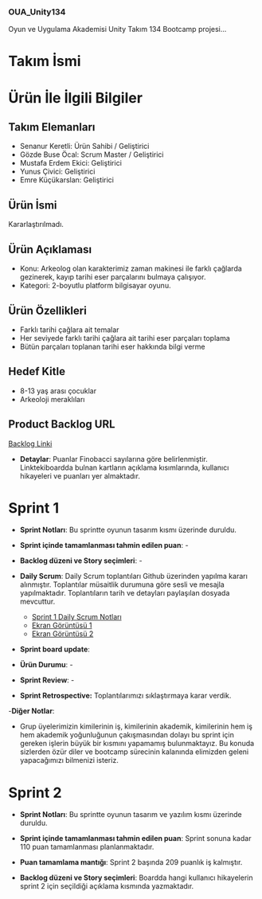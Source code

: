 ### OUA_Unity134
Oyun ve Uygulama Akademisi Unity Takım 134 Bootcamp projesi...

# **Takım İsmi**

# Ürün İle İlgili Bilgiler

## Takım Elemanları

- Senanur Keretli: Ürün Sahibi / Geliştirici
- Gözde Buse Öcal: Scrum Master / Geliştirici
- Mustafa Erdem Ekici: Geliştirici
- Yunus Çivici: Geliştirici
- Emre Küçükarslan: Geliştirici

## Ürün İsmi
Kararlaştırılmadı.

## Ürün Açıklaması
- Konu: Arkeolog olan karakterimiz zaman makinesi ile farklı çağlarda gezinerek, kayıp tarihi eser parçalarını bulmaya çalışıyor.
- Kategori: 2-boyutlu platform bilgisayar oyunu.

## Ürün Özellikleri
- Farklı tarihi çağlara ait temalar
- Her seviyede farklı tarihi çağlara ait tarihi eser parçaları toplama
- Bütün parçaları toplanan tarihi eser hakkında bilgi verme

## Hedef Kitle
- 8-13 yaş arası çocuklar
- Arkeoloji meraklıları

## Product Backlog URL
[Backlog Linki](https://miro.com/app/board/uXjVO0wr1lo=/)

- **Detaylar**: Puanlar Finobacci sayılarına göre belirlenmiştir. Linktekiboardda bulnan kartların açıklama kısımlarında, kullanıcı hikayeleri ve puanları yer almaktadır.

# Sprint 1

- **Sprint Notları**: Bu sprintte oyunun tasarım kısmı üzerinde duruldu.

- **Sprint içinde tamamlanması tahmin edilen puan**: -

- **Backlog düzeni ve Story seçimleri**: -

- **Daily Scrum**: Daily Scrum toplantıları Github üzerinden yapılma kararı alınmıştır. Toplantılar müsaitlik durumuna göre sesli ve mesajla yapılmaktadır. Toplantıların tarih ve detayları paylaşılan dosyada mevcuttur.
  - [Sprint 1 Daily Scrum Notları](https://raw.githubusercontent.com/gozde-buse/OUA_Unity134/main/Sprint1/Sprint%201%20-%20Daily%20Scrum%20Toplant%C4%B1%20Notlar%C4%B1.txt)
  - [Ekran Görüntüsü 1](https://github.com/gozde-buse/OUA_Unity134/blob/c43345e7aa6d7b61e43ac8857ba4eae6cef750bc/Sprint1/Sprint1-DailyScrum_29.04.2022.png)
  - [Ekran Görüntüsü 2](https://github.com/gozde-buse/OUA_Unity134/blob/c43345e7aa6d7b61e43ac8857ba4eae6cef750bc/Sprint1/Sprint1-DailyScrum_02.05.2022.png)

- **Sprint board update**: 

- **Ürün Durumu**: -

- **Sprint Review**: -

- **Sprint Retrospective:** Toplantılarımızı sıklaştırmaya karar verdik.

-**Diğer Notlar**:
- Grup üyelerimizin kimilerinin iş, kimilerinin akademik, kimilerinin hem iş hem akademik yoğunluğunun çakışmasından dolayı bu sprint için gereken işlerin büyük bir kısmını yapamamış bulunmaktayız. Bu konuda sizlerden özür diler ve bootcamp sürecinin kalanında elimizden geleni yapacağımızı bilmenizi isteriz.

# Sprint 2

- **Sprint Notları**: Bu sprintte oyunun tasarım ve yazılım kısmı üzerinde duruldu.

- **Sprint içinde tamamlanması tahmin edilen puan**: Sprint sonuna kadar 110 puan tamamlanması planlanmaktadır.

- **Puan tamamlama mantığı**: Sprint 2 başında 209 puanlık iş kalmıştır.

- **Backlog düzeni ve Story seçimleri**: Boardda hangi kullanıcı hikayelerin sprint 2 için seçildiği açıklama kısmında yazmaktadır.
